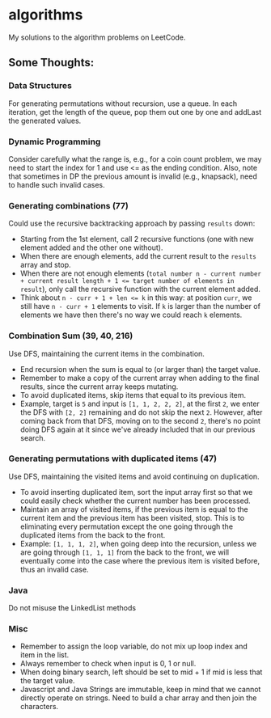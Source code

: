 algorithms
=========
My solutions to the algorithm problems on LeetCode.

## Some Thoughts:
### Data Structures
For generating permutations without recursion, use a queue. In each iteration, get the length of the queue, pop them out one by one and addLast the generated values.

### Dynamic Programming
Consider carefully what the range is, e.g., for a coin count problem, we may need to start the index for 1 and use <= as the ending condition. Also, note that sometimes in DP the previous amount is invalid (e.g., knapsack), need to handle such invalid cases.

### Generating combinations (77)
Could use the recursive backtracking approach by passing `results` down:
* Starting from the 1st element, call 2 recursive functions (one with new element added and the other one without).
* When there are enough elements, add the current result to the `results` array and stop.
* When there are not enough elements (`total number n - current number + current result length + 1 <= target number of elements in result`), only call the recursive function with the current element added.
* Think about `n - curr + 1 + len <= k` in this way: at position `curr`, we still have `n - curr + 1` elements to visit. If `k` is larger than the number of elements we have then there's no way we could reach `k` elements.

### Combination Sum (39, 40, 216)
Use DFS, maintaining the current items in the combination.
* End recursion when the sum is equal to (or larger than) the target value.
* Remember to make a copy of the current array when adding to the final results, since the current array keeps mutating.
* To avoid duplicated items, skip items that equal to its previous item.
* Example, target is `5` and input is `[1, 1, 2, 2, 2]`, at the first `2`, we enter the DFS with `[2, 2]` remaining and do not skip the next `2`. However, after coming back from that DFS, moving on to the second `2`, there's no point doing DFS again at it since we've already included that in our previous search.

### Generating permutations with duplicated items (47)
Use DFS, maintaining the visited items and avoid continuing on duplication.
* To avoid inserting duplicated item, sort the input array first so that we could easily check whether the current number has been processed.
* Maintain an array of visited items, if the previous item is equal to the current item and the previous item has been visited, stop. This is to eliminating every permutation except the one going through the duplicated items from the back to the front.
* Example: `[1, 1, 1, 2]`, when going deep into the recursion, unless we are going through `[1, 1, 1]` from the back to the front, we will eventually come into the case where the previous item is visited before, thus an invalid case.

### Java
Do not misuse the LinkedList methods

### Misc
* Remember to assign the loop variable, do not mix up loop index and item in the list.
* Always remember to check when input is 0, 1 or null.
* When doing binary search, left should be set to mid + 1 if mid is less that the target value.
* Javascript and Java Strings are immutable, keep in mind that we cannot directly operate on strings. Need to build a char array and then join the characters.

